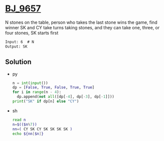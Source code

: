 # [BJ_9657](https://acmicpc.net/problem/9657)

N stones on the table, person who takes the last stone wins the game, find winner
SK and CY take turns taking stones, and they can take one, three, or four stones, SK starts first

```txt
Input: 6  # N
Output: SK
```

## Solution

* py

  ```py
  n = int(input())
  dp = [False, True, False, True, True]
  for i in range(n - 4):
    dp.append(not all([dp[-4], dp[-3], dp[-1]]))
  print("SK" if dp[n] else "CY")
  ```

* sh

  ```sh
  read n
  n=$(($n%7))
  nn=( CY SK CY SK SK SK SK )
  echo ${nn[$n]}
  ```
